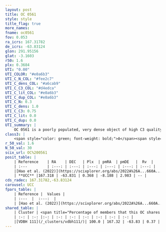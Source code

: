 ```yaml
---
layout: post
title: OC 0561
style: style
title_flag: true
more_names: 
fname: oc0561
fov: 0.053
ra_icrs: 167.31782
de_icrs: -63.83124
glon: 291.95156
glat: -3.1603
r50: 1.6
plx: 0.3684
UTI: "0.00"
UTI_COLOR: "#e0a6b3"
UTI_C_N_COL: "#fee2c7"
UTI_C_dens_COL: "#a6cab9"
UTI_C_C3_COL: "#d4edca"
UTI_C_lit_COL: "#e0a6b3"
UTI_C_dup_COL: "#e0a6b3"
UTI_C_N: 0.3
UTI_C_dens: 1.0
UTI_C_C3: 0.75
UTI_C_lit: 0.0
UTI_C_dup: 0.0
UTI_summary: |
    OC 0561 is a poorly populated, very dense object of high C3 quality. It was recently reported in the literature.<br><br><span style="color: #99180f; font-weight: bold;">Warning: </span>This is very likely a duplicate object, which shares a large percentage of members with at least one previously reported entry.
class3: |
    <span style="color: green; font-weight: bold;">A</span><span style="color: #FFC300; font-weight: bold;">B</span>
r_50_val: 1.6
N_50_val: 30
scix_url: OC%200561
posit_table: |
    | Reference    | RA    | DEC   | Plx  | pmRA  | pmDE   |  Rv  |
    | :---         | :---: | :---: | :---: | :---: | :---: | :---: |
    |[Hao et al. (2022)](https://scixplorer.org/abs/2022A%26A...660A...4H) | 167.334 | -63.833 | 0.377 | -8.179 | 2.935 | -- |
    | **UCC** |167.318 | -63.831 | 0.368 | -8.188 | 2.983 | -- | 
cds_radec: 167.31782,-63.83124
carousel: UCC
fpars_table: |
    | Reference |  Values |
    | :---  |  :---:  |
    | [Hao et al. (2022)](https://scixplorer.org/abs/2022A%26A...660A...4H) | `AG=1.92, age=8.6, Z=0.019` |
shared_table: |
    | Cluster | <span title="Percentage of members that this OC shares with the ones listed">%</span>   | RA   | DEC   | Plx   | pmRA  | pmDE  | Rv | UTI |
    | :-: | :-: |:-: | :-: | :-: | :-: | :-: | :-: | :-: |
    |[VDBH 111](/_clusters/vdbh111/)| 100.0 | 167.32 | -63.83 | 0.37 | -8.17 | 2.98 | -66.23 |0.81 |
---
```

